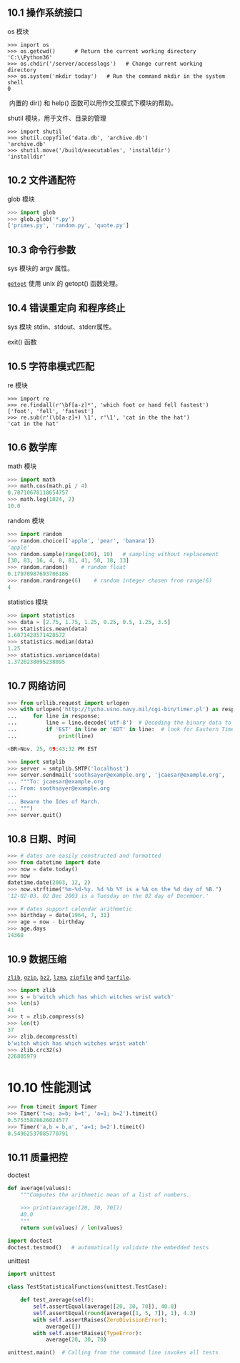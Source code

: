 ## 10.1 操作系统接口

os 模块

```shell
>>> import os
>>> os.getcwd()      # Return the current working directory
'C:\\Python36'
>>> os.chdir('/server/accesslogs')   # Change current working directory
>>> os.system('mkdir today')   # Run the command mkdir in the system shell
0
```

​	内置的 dir() 和 help() 函数可以用作交互模式下模块的帮助。

shutil 模块，用于文件、目录的管理

```shell
>>> import shutil
>>> shutil.copyfile('data.db', 'archive.db')
'archive.db'
>>> shutil.move('/build/executables', 'installdir')
'installdir'
```

## 10.2 文件通配符

glob 模块

```python
>>> import glob
>>> glob.glob('*.py')
['primes.py', 'random.py', 'quote.py']
```

## 10.3 命令行参数

sys 模块的 argv 属性。

[`getopt`](../library/getopt.html#module-getopt) 使用 unix 的 getopt() 函数处理。



## 10.4  错误重定向 和程序终止

sys 模块 stdin、stdout、stderr属性。

exit() 函数



## 10.5 字符串模式匹配

re 模块

```shell
>>> import re
>>> re.findall(r'\bf[a-z]*', 'which foot or hand fell fastest')
['foot', 'fell', 'fastest']
>>> re.sub(r'(\b[a-z]+) \1', r'\1', 'cat in the the hat')
'cat in the hat'
```



## 10.6 数学库

math 模块

```python
>>> import math
>>> math.cos(math.pi / 4)
0.70710678118654757
>>> math.log(1024, 2)
10.0
```

random 模块

```python
>>> import random
>>> random.choice(['apple', 'pear', 'banana'])
'apple'
>>> random.sample(range(100), 10)   # sampling without replacement
[30, 83, 16, 4, 8, 81, 41, 50, 18, 33]
>>> random.random()    # random float
0.17970987693706186
>>> random.randrange(6)    # random integer chosen from range(6)
4
```

statistics 模块

```python
>>> import statistics
>>> data = [2.75, 1.75, 1.25, 0.25, 0.5, 1.25, 3.5]
>>> statistics.mean(data)
1.6071428571428572
>>> statistics.median(data)
1.25
>>> statistics.variance(data)
1.3720238095238095
```

## 10.7 网络访问

```python
>>> from urllib.request import urlopen
>>> with urlopen('http://tycho.usno.navy.mil/cgi-bin/timer.pl') as response:
...     for line in response:
...         line = line.decode('utf-8')  # Decoding the binary data to text.
...         if 'EST' in line or 'EDT' in line:  # look for Eastern Time
...             print(line)

<BR>Nov. 25, 09:43:32 PM EST

>>> import smtplib
>>> server = smtplib.SMTP('localhost')
>>> server.sendmail('soothsayer@example.org', 'jcaesar@example.org',
... """To: jcaesar@example.org
... From: soothsayer@example.org
...
... Beware the Ides of March.
... """)
>>> server.quit()
```

## 10.8 日期、时间

```python
>>> # dates are easily constructed and formatted
>>> from datetime import date
>>> now = date.today()
>>> now
datetime.date(2003, 12, 2)
>>> now.strftime("%m-%d-%y. %d %b %Y is a %A on the %d day of %B.")
'12-02-03. 02 Dec 2003 is a Tuesday on the 02 day of December.'

>>> # dates support calendar arithmetic
>>> birthday = date(1964, 7, 31)
>>> age = now - birthday
>>> age.days
14368
```

## 10.9 数据压缩

[`zlib`](../library/zlib.html#module-zlib), [`gzip`](../library/gzip.html#module-gzip), [`bz2`](../library/bz2.html#module-bz2), [`lzma`](../library/lzma.html#module-lzma), [`zipfile`](../library/zipfile.html#module-zipfile) and [`tarfile`](../library/tarfile.html#module-tarfile).

```python
>>> import zlib
>>> s = b'witch which has which witches wrist watch'
>>> len(s)
41
>>> t = zlib.compress(s)
>>> len(t)
37
>>> zlib.decompress(t)
b'witch which has which witches wrist watch'
>>> zlib.crc32(s)
226805979
```

# 10.10 性能测试

```python
>>> from timeit import Timer
>>> Timer('t=a; a=b; b=t', 'a=1; b=2').timeit()
0.57535828626024577
>>> Timer('a,b = b,a', 'a=1; b=2').timeit()
0.54962537085770791
```

## 10.11 质量把控

doctest

```python
def average(values):
    """Computes the arithmetic mean of a list of numbers.

    >>> print(average([20, 30, 70]))
    40.0
    """
    return sum(values) / len(values)

import doctest
doctest.testmod()   # automatically validate the embedded tests
```

unittest

```python
import unittest

class TestStatisticalFunctions(unittest.TestCase):

    def test_average(self):
        self.assertEqual(average([20, 30, 70]), 40.0)
        self.assertEqual(round(average([1, 5, 7]), 1), 4.3)
        with self.assertRaises(ZeroDivisionError):
            average([])
        with self.assertRaises(TypeError):
            average(20, 30, 70)

unittest.main()  # Calling from the command line invokes all tests
```

